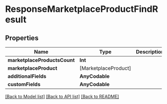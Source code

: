 # ResponseMarketplaceProductFindResult

## Properties
Name | Type | Description | Notes
------------ | ------------- | ------------- | -------------
**marketplaceProductsCount** | **Int** |  | [optional] 
**marketplaceProduct** | [MarketplaceProduct] |  | [optional] 
**additionalFields** | **AnyCodable** |  | [optional] 
**customFields** | **AnyCodable** |  | [optional] 

[[Back to Model list]](../README.md#documentation-for-models) [[Back to API list]](../README.md#documentation-for-api-endpoints) [[Back to README]](../README.md)


